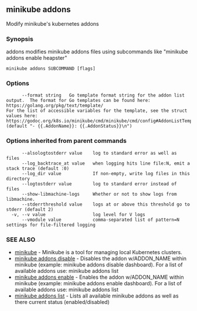 ## minikube addons

Modify minikube's kubernetes addons

### Synopsis


addons modifies minikube addons files using subcommands like "minikube addons enable heapster"

```
minikube addons SUBCOMMAND [flags]
```

### Options

```
      --format string   Go template format string for the addon list output.  The format for Go templates can be found here: https://golang.org/pkg/text/template/
For the list of accessible variables for the template, see the struct values here: https://godoc.org/k8s.io/minikube/cmd/minikube/cmd/config#AddonListTemplate (default "- {{.AddonName}}: {{.AddonStatus}}\n")
```

### Options inherited from parent commands

```
      --alsologtostderr value    log to standard error as well as files
      --log_backtrace_at value   when logging hits line file:N, emit a stack trace (default :0)
      --log_dir value            If non-empty, write log files in this directory
      --logtostderr value        log to standard error instead of files
      --show-libmachine-logs     Whether or not to show logs from libmachine.
      --stderrthreshold value    logs at or above this threshold go to stderr (default 2)
  -v, --v value                  log level for V logs
      --vmodule value            comma-separated list of pattern=N settings for file-filtered logging
```

### SEE ALSO
* [minikube](minikube.md)	 - Minikube is a tool for managing local Kubernetes clusters.
* [minikube addons disable](minikube_addons_disable.md)	 - Disables the addon w/ADDON_NAME within minikube (example: minikube addons disable dashboard). For a list of available addons use: minikube addons list 
* [minikube addons enable](minikube_addons_enable.md)	 - Enables the addon w/ADDON_NAME within minikube (example: minikube addons enable dashboard). For a list of available addons use: minikube addons list 
* [minikube addons list](minikube_addons_list.md)	 - Lists all available minikube addons as well as there current status (enabled/disabled)


